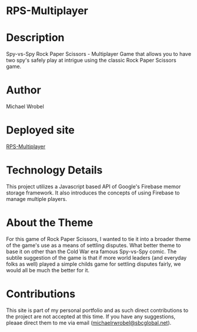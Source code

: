 # RPS-Multiplayer

# Description

Spy-vs-Spy Rock Paper Scissors - Multiplayer Game that allows you to have two spy's safely play at intrigue using the classic Rock Paper Scissors game.

# Author
Michael Wrobel

# Deployed site
[RPS-Multiplayer](https://michaelwrobelpersonal.github.io/RPS-Multiplayer/)

# Technology Details

This project utilizes a Javascript based API of Google's Firebase memor storage framework.
It also introduces the concepts of using Firebase to manage multiple players.

# About the Theme

For this game of Rock Paper Scissors, I wanted to tie it into a broader theme of the game's use as a means of settling disputes.  What better theme to base it on other than the Cold War era famous Spy-vs-Spy comic.  The subtile suggestion of the game is that if more world leaders (and everyday folks as well) played a simple childs game for settling disputes fairly, we would all be much the better for it.  

# Contributions

This site is part of my personal portfolio and as such direct contributions to the project are not accepted at this time.  If you have any suggestions, pleaae direct them to me via email (michaelrwrobel@sbcglobal.net).

